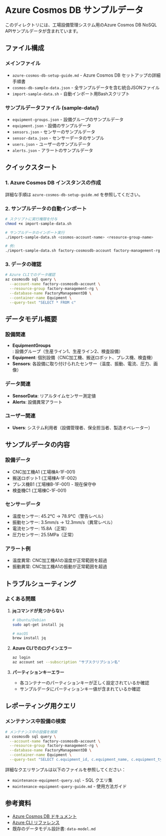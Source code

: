 # Azure Cosmos DB サンプルデータ

このディレクトリには、工場設備管理システム用のAzure Cosmos DB NoSQL APIサンプルデータが含まれています。

## ファイル構成

### メインファイル
- `azure-cosmos-db-setup-guide.md` - Azure Cosmos DB セットアップの詳細手順書
- `cosmos-db-sample-data.json` - 全サンプルデータを含む統合JSONファイル
- `import-sample-data.sh` - 自動インポート用Bashスクリプト

### サンプルデータファイル (sample-data/)
- `equipment-groups.json` - 設備グループのサンプルデータ
- `equipment.json` - 設備のサンプルデータ
- `sensors.json` - センサーのサンプルデータ
- `sensor-data.json` - センサーデータのサンプル
- `users.json` - ユーザーのサンプルデータ
- `alerts.json` - アラートのサンプルデータ

## クイックスタート

### 1. Azure Cosmos DB インスタンスの作成
詳細な手順は `azure-cosmos-db-setup-guide.md` を参照してください。

### 2. サンプルデータの自動インポート
```bash
# スクリプトに実行権限を付与
chmod +x import-sample-data.sh

# サンプルデータのインポート実行
./import-sample-data.sh <cosmos-account-name> <resource-group-name>

# 例:
./import-sample-data.sh factory-cosmosdb-account factory-management-rg
```

### 3. データの確認
```bash
# Azure CLIでのデータ確認
az cosmosdb sql query \
  --account-name factory-cosmosdb-account \
  --resource-group factory-management-rg \
  --database-name FactoryManagementDB \
  --container-name Equipment \
  --query-text "SELECT * FROM c"
```

## データモデル概要

### 設備関連
- **EquipmentGroups**: 設備グループ（生産ライン1、生産ライン2、検査設備）
- **Equipment**: 個別設備（CNC加工機、搬送ロボット、プレス機、検査機）
- **Sensors**: 各設備に取り付けられたセンサー（温度、振動、電流、圧力、画像）

### データ関連
- **SensorData**: リアルタイムセンサー測定値
- **Alerts**: 設備異常アラート

### ユーザー関連
- **Users**: システム利用者（設備管理者、保全担当者、製造オペレーター）

## サンプルデータの内容

### 設備データ
- CNC加工機A1 (工場棟A-1F-001)
- 搬送ロボット1 (工場棟A-1F-002)
- プレス機B1 (工場棟B-1F-001) - 現在保守中
- 検査機C1 (工場棟C-1F-001)

### センサーデータ
- 温度センサー: 45.2℃ → 78.9℃（警告レベル）
- 振動センサー: 3.5mm/s → 12.3mm/s（異常レベル）
- 電流センサー: 15.8A（正常）
- 圧力センサー: 25.5MPa（正常）

### アラート例
- 温度異常: CNC加工機A1の温度が正常範囲を超過
- 振動異常: CNC加工機A1の振動が正常範囲を超過

## トラブルシューティング

### よくある問題
1. **jqコマンドが見つからない**
   ```bash
   # Ubuntu/Debian
   sudo apt-get install jq
   
   # macOS
   brew install jq
   ```

2. **Azure CLIでのログインエラー**
   ```bash
   az login
   az account set --subscription "サブスクリプション名"
   ```

3. **パーティションキーエラー**
   - 各コンテナーのパーティションキーが正しく設定されているか確認
   - サンプルデータにパーティションキー値が含まれているか確認

## レポーティング用クエリ

### メンテナンス中設備の検索
```bash
# メンテナンス中の設備を検索
az cosmosdb sql query \
  --account-name factory-cosmosdb-account \
  --resource-group factory-management-rg \
  --database-name FactoryManagementDB \
  --container-name Equipment \
  --query-text "SELECT c.equipment_id, c.equipment_name, c.equipment_type, c.location, c.status FROM c WHERE c.status = '保守中'"
```

詳細なクエリサンプルは以下のファイルを参照してください：
- `maintenance-equipment-query.sql` - SQL クエリ集
- `maintenance-equipment-query-guide.md` - 使用方法ガイド

## 参考資料
- [Azure Cosmos DB ドキュメント](https://docs.microsoft.com/ja-jp/azure/cosmos-db/)
- [Azure CLI リファレンス](https://docs.microsoft.com/ja-jp/cli/azure/cosmosdb)
- 既存のデータモデル設計書: `data-model.md`
